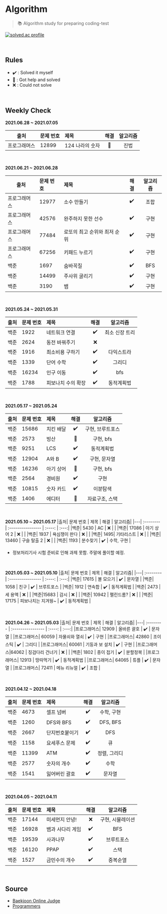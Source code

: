 # Algorithm

>  📚 Algorithm study for preparing coding-test

[![solved.ac profile](http://mazassumnida.wtf/api/generate_badge?boj=otu165)](https://solved.ac/otu165)

<br/>

## Rules
- ✔️ : Solved it myself
- 🔺 : Got help and solved
- ❌ : Could not solve

<br />

## Weekly Check
**2021.06.28 ~ 2021.07.05**

|출처| 문제 번호 | 제목 | 해결 | 알고리즘|
|---| :-------- | :---------------- | :----: | :---:|
|프로그래머스| 12899 | 124 나라의 숫자  | 🔺 | 진법 |

<br/>

**2021.06.21 ~ 2021.06.28**

|출처| 문제 번호 | 제목 | 해결 | 알고리즘|
|---| :-------- | :---------------- | :----: | :---:|
|프로그래머스| 12977 | 소수 만들기 | ✔️ | 조합 |
|프로그래머스| 42576 | 완주하지 못한 선수 | ✔️ | 구현 |
|프로그래머스| 77484 | 로또의 최고 순위와 최저 순위 | ✔️ | 구현 |
|프로그래머스| 67256 | 키패드 누르기 | ✔️ | 구현 |
|백준| 1697 | 숨바꼭질 | ✔️ | BFS |
|백준| 14499 | 주사위 굴리기 | ✔️ | 구현 |
|백준| 3190 | 뱀 | ✔️ | 구현 |

<br/>

**2021.05.24 ~ 2021.05.31**

|출처| 문제 번호 | 제목 | 해결 | 알고리즘|
|---| :-------- | :---------------- | :----: | :---:|
|백준| 1922 | 네트워크 연결 | ✔️ | 최소 신장 트리 |
|백준| 2624 | 동전 바꿔주기 | ❌ |  |
|백준| 1916 | 최소비용 구하기 | ✔️ | 다익스트라 |
|백준| 1339 | 단어 수학 | ✔️ | 그리디 |
|백준| 16234 | 인구 이동 | ✔️ | bfs |
|백준| 1788 | 피보나치 수의 확장 | ✔️ | 동적계획법 |

<br/>

**2021.05.17 ~ 2021.05.24**

|출처| 문제 번호 | 제목 | 해결 | 알고리즘|
|---| :-------- | :---------------- | :----: | :---:|
|백준| 15686 | 치킨 배달 | ✔️ | 구현, 브루트포스 |
|백준| 2573 | 빙산 | 🔺 | 구현, bfs |
|백준| 9251 | LCS | ✔️ | 동적계획법 |
|백준| 12904 | A와 B | ✔️ | 구현, 문자열 |
|백준| 16236 | 아기 상어 | 🔺 | 구현, bfs |
|백준| 2564 | 경비원 | ✔️ | 구현 |
|백준| 10815 | 숫자 카드 | ✔️ | 이분탐색 |
|백준| 1406 | 에디터 | 🔺 | 자료구조, 스택 |

<br/>

**2021.05.10 ~ 2021.05.17**
|출처| 문제 번호 | 제목 | 해결 | 알고리즘|
|---| :-------- | :---------------- | :----: | :---:|
|백준| 5430 | AC | ❌ |  |
|백준| 17086 | 아기 상어 2 | ❌ |  |
|백준| 1937 | 욕심쟁이 판다 | ❌ |  |
|백준| 1495| 기타리스트 | ❌ |  |
|백준| 13460 | 구슬 탈출 2 | ❌ |  |
|백준| 1193 | 분수찾기 | ✔️ | 수학, 구현 |

- 정보처리기사 시험 준비로 인해 과제 못함. 주말에 풀이할 예정.

<br/>

**2021.05.03 ~ 2021.05.10**
|출처| 문제 번호 | 제목 | 해결 | 알고리즘|
|---| :-------- | :---------------- | :----: | :---:|
|백준| 17615 | 볼 모으기 | ✔️ | 문자열 |
|백준| 1058 | 친구 | ✔️ | 브루트포스 |
|백준| 1912 | 연속합 | ✔️ | 동적계획법 |
|백준| 2473 | 세 용액 | ❌ |  |
|백준|15683 | 감시 | ❌ | |
|백준| 10942 | 펠린드롬? | ❌ |  |
|백준| 17175 | 피보나치는 지겨웡~ | ✔️ | 동적계획법 |

<br/>

**2021.04.26 ~ 2021.05.03**
|출처| 문제 번호 | 제목             | 해결 | 알고리즘|
|---| :-------- | :---------------- | :----: | :---:|
|프로그래머스| 12909 | 올바른 괄호 | ✔️ | 문자열 |
|프로그래머스| 60059 | 자물쇠와 열쇠 | ✔️ | 구현 |
|프로그래머스| 42860 | 조이스틱 | ✔️ | 그리디 |
|프로그래머스| 60061 | 기둥과 보 설치 | ✔️ | 구현 |
|프로그래머스|64062 | 징검다리 건너기 | ❌ | |
|백준| 1802 | 종이 접기 | ✔️ | 분할정복 |
|프로그래머스| 12913 | 땅따먹기 | ✔️ | 동적계획법 |
|프로그래머스| 64065 | 튜플 | ✔️ | 문자열 |
|프로그래머스| 72411 | 메뉴 리뉴얼 | ✔️ | 조합 |

<br/>

**2021.04.12 ~ 2021.04.18**

|출처| 문제 번호 | 제목             | 해결 | 알고리즘|
|---| :-------- | :---------------- | :----: | :---:|
|백준| 4673     | 셀프 넘버   | ✔️  | 수학, 구현 |
|백준| 1260     | DFS와 BFS | ✔️ | DFS, BFS |
|백준| 2667     | 단지번호붙이기    | ✔️  | DFS |
|백준| 1158     | 요세푸스 문제  | ✔️  | 큐 |
|백준| 11399      | ATM    | ✔️  | 정렬, 그리디 |
|백준| 2577      | 숫자의 개수    | ✔️  | 수학 |
|백준| 1541      | 잃어버린 괄호    | ✔️  | 문자열 |

<br/>

**2021.04.05 ~ 2021.04.11**

|출처| 문제 번호 | 제목             | 해결 | 알고리즘|
|---| :-------- | :---------------- | :----: | :---:|
|백준| 17144     | 미세먼지 안녕!   | ❌    | 구현, 시뮬레이션 |
|백준| 16928     | 뱀과 사다리 게임 | ✔️  | BFS |
|백준| 19539     | 사과나무         | ✔️    | 브루트포스 |
|백준| 16120     | PPAP             | ✔️    | 스택|
|백준| 1527      | 금민수의 개수    | ✔️    | 중복순열 |

<br/>

## Source

- [Baekjoon Online Judge](https://www.acmicpc.net/)
- [Programmers](https://programmers.co.kr/)

